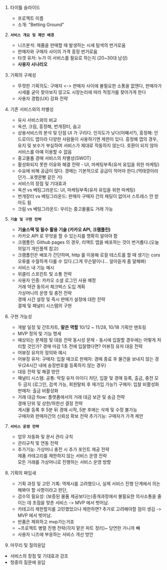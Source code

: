 1. 타이틀 슬라이드
   - 프로젝트 이름
   - 소개: "Betting Ground"

2. **`서비스 개요 및 제안 배경`**
   - 니즈분석: 제품을 판매할 때 발생하는 시세 탐색의 번거로움
   - 판매자와 구매자 사이의 가격 흥정 번거로움 
   - 타겟 유저: 누가 이 서비스를 필요로 하는지 (20~30대 남성)
   - **사용자 시나리오**
3. 기획의 구체성
   - 뚜렷한 기획의도: 구매자 <-> 판매자 사이에 불필요한 소통을 없앤다, 판매자가 시세를 굳이 찾아보지 않고도 시장논리에 따라 적정가를 찾아가게 한다  
   - 사용자 경험(UX) 강화 전략

5. 기존 서비스와의 차별성
   - 유사 서비스와의 비교
   - 옥션, 크림, 흥정해, 번개장터, 숨고  
   - 상용서비스의 분석 및 단점
     UI 가 구리다. 인지도가 낮다(어째서?), 흥정해: 안드로이드 앱이라 다양한 사람들이 사용하기엔 제한이 있다.
     흥정해 앱의 경우, 유지 및 보수가 부실하여 서비스가 제대로 작동하지 않는다. 호환이 되지 않아 서비스를 아예 이용할 수 없음
   - 중고물품 경매 서비스의 차별성(SWOT)
   - 활성화되지 못한 이유와 해결 전략 - UI, 마케팅부족(유저 유입을 위한 마케팅)
   - 수요에 비해 공급이 많다. 경매는 기본적으로 공급이 적어야 한다.(먹태깡이라던가...포켓몬빵 같은 거)
   - 서비스의 장점 및 기대효과
   - 옥션 vs 베팅그라운드: UI, 마케팅부족(유저 유입을 위한 마케팅)
   - 번개장터 vs 베팅그라운드: 판매자 구매자 간의 채팅이 없어서 스트레스 안 받아도 됨
   - 크림 vs 베팅그라운드: 우리는 중고물품도 거래 가능

6. **`기술 및 구현 전략`**
   - **기술스택 및 필수 활용 기술 (카카오 API, 크램폴린)**
   - 카카오 API 로 무엇을 할 수 있는지를 명확히 알아야 함
   - 크램폴린: Github pages 의 경우, 리액트 앱을 배포하는 것이 번거롭다.(오늘의일기 개인플젝 참고)
   - 크램폴린은 배포가 간단하며, http 를 이용해 로컬 테스트를 할 때 생기는 cors 오류를 수월하게 다룰 수 있다.(그게 무슨말이니... 알아듣게 좀 말해봐)
   - 서비스 내 기능 예시
   - 위클리 스프린트 및 소통 전략
   - 사용자 인증: 카카오 소셜 로그인 사용 예정  
거래 약관 동의서 체크박스 도입 계획  
가상머니의 운영 및 충전 전략  
경매 시간 설정 및 즉시 판매가 설정에 대한 전략  
결제 및 패널티 시스템의 구현  

7. 구현 가능성
   - 개발 일정 및 간트차트, **맡은 역할**
     10/12 ~ 11/28, 10/18 기획안 멘토링
   - MVP 정의 및 기능 명세
   - 예상되는 문제점 및 대응 전략
     동시성 문제 - 동시에 입찰할 경우에는 어떻게 처리할 것인가? 경매 마감 1초 전에 입찰했다면?
     어뷰징 유저 대응 전략
   - 어뷰징 유저의 정의와 예시
   - 어뷰징 유저:
        구매자: 입찰 매크로 
        판매자: 경매 종료 후 물건을 보내지 않는 경우(24시간 내에 송장번호를 등록하지 않는 경우)
   - 대응 전략 및 해결 방안
   - 패널티 시스템:
        공통: 악질 유저 아이디 차단, 입찰 및 경매 등록, 출금, 충전 모두 금지 (로그인, 검색 가능, 회원탈퇴 후 재가입 가능?)
        구매자: 입찰 비활성화
        판매자: 출금 비활성화
   - 거래 대금 flow: 플랫폼에서의 거래 대금 보관 및 송금 전략  
경매 단위 및 상한/하한선 결정 전략  
게시물 등록 후 5분 뒤 경매 시작, 5분 후에는 삭제 및 수정 불가능  
구매자와 판매자간의 신뢰성 확보 전략
추가기능: 구매자가 가격 제안

8. **`서비스 운영 전략`**
   - 업무 자동화 및 문서 관리 규칙
   - 관리규칙 및 연동 전략
   - 추가기능: 가상머니 충전 시 추가 포인트 제공 전략  
제품 카테고리를 제한하지 않는 서비스 운영 전략  
모든 거래를 가상머니로 진행하는 서비스 운영 방향  

9. 기획의 짜임새
   - 기획 과정 및 고민 기록: 역제시를 고려했으나, 실제 서비스 진행 단계에서 의논해봐야 할 사항이라고 판단,
   - 검수의 필요성: (보증된 물품 제공보다는)중개과정에서 불필요한 의사소통을 줄이는 데 초점을 맞춘 서비스 -> MVP 에서 벗어남. 
   - 카테고리 제한할지를 고민했었으나 제한하면? 추가로 고려해야할 점이 생김 -> MVP 에서 벗어남.
   -  반품은 제외하고 mvp가는거죠
   - ~프로젝트 병렬 진행 전략(각자 맡은 파트 정리)~ 당연한 거니까 빼
   - 사용자 니즈에 부응하는 서비스 개선 방안

10. 마무리 및 질의응답
   - 서비스의 장점 및 기대효과 강조
   - 청중의 질문에 응답
